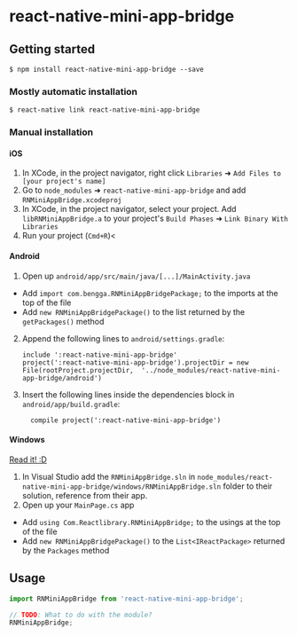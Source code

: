 
# react-native-mini-app-bridge

## Getting started

`$ npm install react-native-mini-app-bridge --save`

### Mostly automatic installation

`$ react-native link react-native-mini-app-bridge`

### Manual installation


#### iOS

1. In XCode, in the project navigator, right click `Libraries` ➜ `Add Files to [your project's name]`
2. Go to `node_modules` ➜ `react-native-mini-app-bridge` and add `RNMiniAppBridge.xcodeproj`
3. In XCode, in the project navigator, select your project. Add `libRNMiniAppBridge.a` to your project's `Build Phases` ➜ `Link Binary With Libraries`
4. Run your project (`Cmd+R`)<

#### Android

1. Open up `android/app/src/main/java/[...]/MainActivity.java`
  - Add `import com.bengga.RNMiniAppBridgePackage;` to the imports at the top of the file
  - Add `new RNMiniAppBridgePackage()` to the list returned by the `getPackages()` method
2. Append the following lines to `android/settings.gradle`:
  	```
  	include ':react-native-mini-app-bridge'
  	project(':react-native-mini-app-bridge').projectDir = new File(rootProject.projectDir, 	'../node_modules/react-native-mini-app-bridge/android')
  	```
3. Insert the following lines inside the dependencies block in `android/app/build.gradle`:
  	```
      compile project(':react-native-mini-app-bridge')
  	```

#### Windows
[Read it! :D](https://github.com/ReactWindows/react-native)

1. In Visual Studio add the `RNMiniAppBridge.sln` in `node_modules/react-native-mini-app-bridge/windows/RNMiniAppBridge.sln` folder to their solution, reference from their app.
2. Open up your `MainPage.cs` app
  - Add `using Com.Reactlibrary.RNMiniAppBridge;` to the usings at the top of the file
  - Add `new RNMiniAppBridgePackage()` to the `List<IReactPackage>` returned by the `Packages` method


## Usage
```javascript
import RNMiniAppBridge from 'react-native-mini-app-bridge';

// TODO: What to do with the module?
RNMiniAppBridge;
```
  